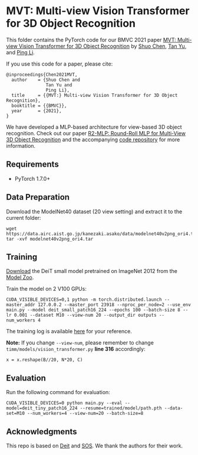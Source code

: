 # MVT: Multi-view Vision Transformer for 3D Object Recognition

This folder contains the PyTorch code for our BMVC 2021 paper [MVT: Multi-view Vision Transformer for 3D Object Recognition](https://arxiv.org/abs/2110.13083) by [Shuo Chen](https://shanshuo.github.io/), [Tan Yu](https://sites.google.com/site/tanyuspersonalwebsite/home), and [Ping Li](https://pltrees.github.io/).

If you use this code for a paper, please cite:


```
@inproceedings{Chen2021MVT,
  author    = {Shuo Chen and
               Tan Yu and
               Ping Li},
  title     = {{MVT:} Multi-view Vision Transformer for 3D Object Recognition},
  booktitle = {{BMVC}},
  year      = {2021},
}
```

We have developed a MLP-based architecture for view-based 3D object recognition. Check out our paper [R2-MLP: Round-Roll MLP for Multi-View 3D Object Recognition](https://arxiv.org/abs/2211.11085) and the accompanying [code repository](https://github.com/shanshuo/R2-MLP) for more information.

## Requirements
- PyTorch 1.7.0+

## Data Preparation
Download the ModelNet40 dataset (20 view setting) and extract it to the current folder:
```
wget https://data.airc.aist.go.jp/kanezaki.asako/data/modelnet40v2png_ori4.tar
tar -xvf modelnet40v2png_ori4.tar
```


## Training
[Download](https://dl.fbaipublicfiles.com/deit/deit_small_patch16_224-cd65a155.pth) the DeiT small model pretrained on ImageNet 2012 from the [Model Zoo](https://github.com/facebookresearch/deit/blob/main/README_deit.md).

Train the model on 2 V100 GPUs:
```
CUDA_VISIBLE_DEVICES=0,1 python -m torch.distributed.launch --master_addr 127.0.0.2 --master_port 23918 --nproc_per_node=2 --use_env main.py --model deit_small_patch16_224 --epochs 100 --batch-size 8 --lr 0.001 --dataset M10 --view-num 20 --output_dir outputs --num_workers 4
```


The training log is available [here](logs/M10_small_view20_bs8_pretrainTRUE_lr0.001.log) for your reference.

**Note:** If you change `--view-num`, please remember to change `timm/models/vision_transformer.py` **line 316** accordingly:
```
x = x.reshape(B//20, N*20, C)
```


## Evaluation
Run the following command for evaluation:
```
CUDA_VISIBLE_DEVICES=0 python main.py --eval --model=deit_tiny_patch16_224 --resume=trained/model/path.pth --data-set=M10 --num_workers=4 --view-num=20 --batch-size=8
```

## Acknowledgments
This repo is based on [Deit](https://github.com/facebookresearch/deit) and [SOS](https://github.com/ntuyt/SOS). We thank the authors for their work.


